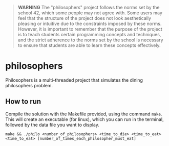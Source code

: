 > **WARNING** The "philosophers" project follows the norms set by the school 42, which some people may not agree with. Some users may feel that the structure of the project does not look aesthetically pleasing or intuitive due to the constraints imposed by these norms. However, it is important to remember that the purpose of the project is to teach students certain programming concepts and techniques, and the strict adherence to the norms set by the school is necessary to ensure that students are able to learn these concepts effectively.

# philosophers

Philosophers is a multi-threaded project that simulates the dining philosophers problem.

## How to run

Compile the solution with the Makefile provided, using the command `make`. This will create an executable (for linux), which you can run in the terminal, followed by the data file you want to display.

```
make && ./philo <number_of_philosophers> <time_to_die> <time_to_eat> <time_to_eat> [number_of_times_each_philosopher_must_eat]
```
